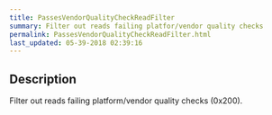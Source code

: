```yaml
---
title: PassesVendorQualityCheckReadFilter
summary: Filter out reads failing platfor/vendor quality checks
permalink: PassesVendorQualityCheckReadFilter.html
last_updated: 05-39-2018 02:39:16
---
```



## Description

Filter out reads failing platform/vendor quality checks (0x200).

